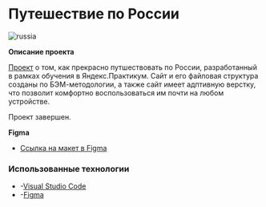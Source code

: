 # Путешествие по России
![russia](https://user-images.githubusercontent.com/88783602/169514298-1cf35ff5-ca5e-4377-8d74-d6faaff84a3d.png)

**Описание проекта**

[Проект](https://gudrom.github.io/russian-travel/index.html) о том, как прекрасно путшествовать по России, разработанный в рамках обучения в Яндекс.Практикум. 
Сайт и его файловая структура созданы по БЭМ-методологии, а также сайт имеет адптивную верстку, что позволит комфортно воспользоваться им почти на любом устройстве.

Проект завершен.

**Figma**

* [Ссылка на макет в Figma](https://www.figma.com/file/5S2WSbEFL6awjVWJ0NWL8Q/Sprint-3_-Russia-_-desktop-mobile?node-id=28503%3A0)

### **Использованные технологии**

* -[Visual Studio Code](https://code.visualstudio.com) 
* -[Figma](https://www.figma.com)  
